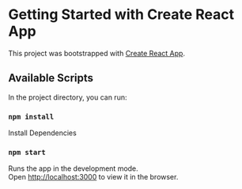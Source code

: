 # Getting Started with Create React App

This project was bootstrapped with [Create React App](https://github.com/facebook/create-react-app).

## Available Scripts

In the project directory, you can run:

### `npm install`

Install Dependencies

### `npm start`

Runs the app in the development mode.\
Open [http://localhost:3000](http://localhost:3000) to view it in the browser.
